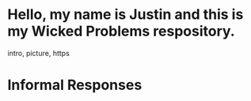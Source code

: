 

# Hello, my name is Justin and this is my Wicked Problems respository.

intro, picture, https

# Informal Responses
